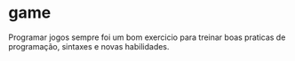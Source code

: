 # game
Programar jogos sempre foi um bom exercicio para treinar boas praticas de programação, sintaxes e novas habilidades.
